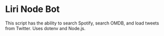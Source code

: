 # Liri Node Bot
This script has the ability to search Spotify, search OMDB, and load tweets from Twitter. Uses dotenv and Node.js.

